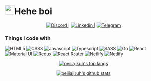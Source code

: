 <h1><img src="https://emojis.slackmojis.com/emojis/images/1643514769/7799/kek.gif?1643514769" width="30"/>Hehe boi</h1>

<p align="center">
  <a href="https://discordapp.com/users/293758980738646017">
    <img alt="Discord" src="https://img.shields.io/badge/Discord-7289DA?style=for-the-badge&logo=discord&logoColor=white"/>  
  </a>
  |
  <a href="https://www.linkedin.com/in/peiiiajikuh">
    <img alt="Linkedin" src="https://img.shields.io/badge/LinkedIn-0077B5?style=for-the-badge&logo=linkedin&logoColor=white"/>  
  </a>
  |
  <a href="https://t.me/peiiiajikuh">
    <img alt="Telegram" src="https://img.shields.io/badge/Telegram-2CA5E0?style=for-the-badge&logo=telegram&logoColor=white"/>  
  </a>
</p>

<h3>Things I code with</h3>
<p>
  <img alt="HTML5" src="https://img.shields.io/badge/HTML5-E34F26?style=for-the-badge&logo=html5&logoColor=white"/>
  <img alt="CSS3" src="https://img.shields.io/badge/CSS3-1572B6?style=for-the-badge&logo=css3&logoColor=white"/>
  <img alt="Javascript" src="https://img.shields.io/badge/JavaScript-323330?style=for-the-badge&logo=javascript&logoColor=F7DF1E"/>
  <img alt="Typescript" src="https://img.shields.io/badge/TypeScript-007ACC?style=for-the-badge&logo=typescript&logoColor=white"/>
  <img alt="SASS" src="https://img.shields.io/badge/Sass-CC6699?style=for-the-badge&logo=sass&logoColor=white"/>
  <img alt="Go" src="https://img.shields.io/badge/Go-00ADD8?style=for-the-badge&logo=go&logoColor=white"/>
  <img alt="React" src="https://img.shields.io/badge/React-20232A?style=for-the-badge&logo=react&logoColor=61DAFB"/>
  <img alt="Material UI" src="https://img.shields.io/badge/Material--UI-0081CB?style=for-the-badge&logo=material-ui&logoColor=white"/>
  <img alt="Redux" src="https://img.shields.io/badge/Redux-593D88?style=for-the-badge&logo=redux&logoColor=white"/>
  <img alt="React Router" src="https://img.shields.io/badge/React_Router-CA4245?style=for-the-badge&logo=react-router&logoColor=white"/>
  <img alt="Netlify" src="https://img.shields.io/badge/Netlify-00C7B7?style=for-the-badge&logo=netlify&logoColor=white"/>
  <img alt="Netlify" src="https://img.shields.io/badge/Heroku-430098?style=for-the-badge&logo=heroku&logoColor=white"/>
  <img alt="" src=""/>
  <img alt="" src=""/>
  <img alt="" src=""/>
  <img alt="" src=""/>
  <img alt="" src=""/>
</p>

<p align="center">
  <a href="https://github.com/peiiiajikuh">
    <img src="https://github-readme-stats.vercel.app/api/top-langs/?username=peiiiajikuh" alt="peiiiajikuh's top langs">
  </a>
</p>

<p align="center">
  <a href="https://github.com/peiiiajikuh">
    <img src="https://github-readme-stats.vercel.app/api?username=peiiiajikuh&show_icons=true" alt="peiiiajikuh's github stats">
  </a>
</p>
